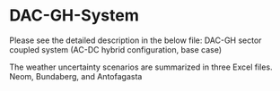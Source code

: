 # DAC-GH-System
Please see the detailed description in the below file:
DAC-GH sector coupled system (AC-DC hybrid configuration, base case)

The weather uncertainty scenarios are summarized in three Excel files.
Neom, Bundaberg, and Antofagasta 
